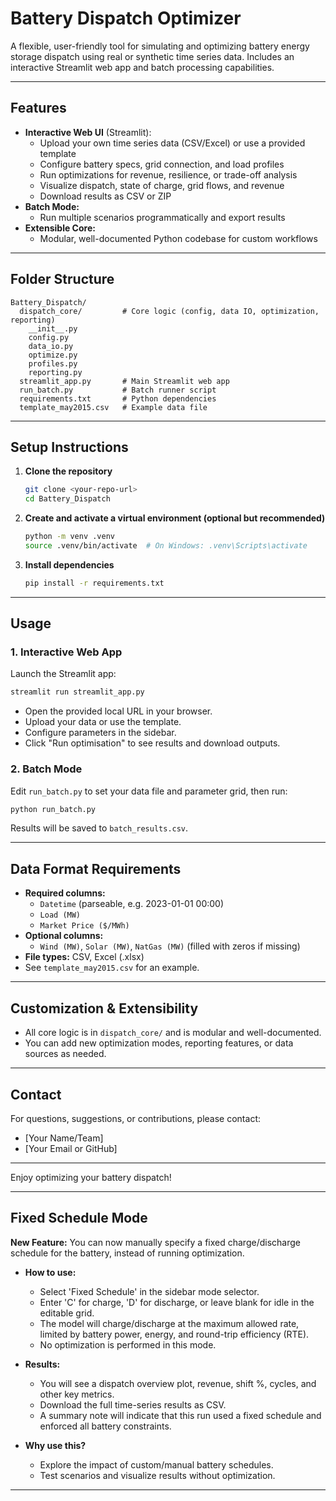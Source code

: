 # Battery Dispatch Optimizer

A flexible, user-friendly tool for simulating and optimizing battery energy storage dispatch using real or synthetic time series data. Includes an interactive Streamlit web app and batch processing capabilities.

---

## Features
- **Interactive Web UI** (Streamlit):
  - Upload your own time series data (CSV/Excel) or use a provided template
  - Configure battery specs, grid connection, and load profiles
  - Run optimizations for revenue, resilience, or trade-off analysis
  - Visualize dispatch, state of charge, grid flows, and revenue
  - Download results as CSV or ZIP
- **Batch Mode:**
  - Run multiple scenarios programmatically and export results
- **Extensible Core:**
  - Modular, well-documented Python codebase for custom workflows

---

## Folder Structure
```
Battery_Dispatch/
  dispatch_core/         # Core logic (config, data IO, optimization, reporting)
    __init__.py
    config.py
    data_io.py
    optimize.py
    profiles.py
    reporting.py
  streamlit_app.py       # Main Streamlit web app
  run_batch.py           # Batch runner script
  requirements.txt       # Python dependencies
  template_may2015.csv   # Example data file
```

---

## Setup Instructions

1. **Clone the repository**
   ```bash
   git clone <your-repo-url>
   cd Battery_Dispatch
   ```

2. **Create and activate a virtual environment (optional but recommended)**
   ```bash
   python -m venv .venv
   source .venv/bin/activate  # On Windows: .venv\Scripts\activate
   ```

3. **Install dependencies**
   ```bash
   pip install -r requirements.txt
   ```

---

## Usage

### 1. Interactive Web App
Launch the Streamlit app:
```bash
streamlit run streamlit_app.py
```
- Open the provided local URL in your browser.
- Upload your data or use the template.
- Configure parameters in the sidebar.
- Click "Run optimisation" to see results and download outputs.

### 2. Batch Mode
Edit `run_batch.py` to set your data file and parameter grid, then run:
```bash
python run_batch.py
```
Results will be saved to `batch_results.csv`.

---

## Data Format Requirements
- **Required columns:**
  - `Datetime` (parseable, e.g. 2023-01-01 00:00)
  - `Load (MW)`
  - `Market Price ($/MWh)`
- **Optional columns:**
  - `Wind (MW)`, `Solar (MW)`, `NatGas (MW)` (filled with zeros if missing)
- **File types:** CSV, Excel (.xlsx)
- See `template_may2015.csv` for an example.

---

## Customization & Extensibility
- All core logic is in `dispatch_core/` and is modular and well-documented.
- You can add new optimization modes, reporting features, or data sources as needed.

---

## Contact
For questions, suggestions, or contributions, please contact:
- [Your Name/Team]
- [Your Email or GitHub]

---

Enjoy optimizing your battery dispatch! 

---

## Fixed Schedule Mode

**New Feature:** You can now manually specify a fixed charge/discharge schedule for the battery, instead of running optimization.

- **How to use:**
  - Select 'Fixed Schedule' in the sidebar mode selector.
  - Enter 'C' for charge, 'D' for discharge, or leave blank for idle in the editable grid.
  - The model will charge/discharge at the maximum allowed rate, limited by battery power, energy, and round-trip efficiency (RTE).
  - No optimization is performed in this mode.

- **Results:**
  - You will see a dispatch overview plot, revenue, shift %, cycles, and other key metrics.
  - Download the full time-series results as CSV.
  - A summary note will indicate that this run used a fixed schedule and enforced all battery constraints.

- **Why use this?**
  - Explore the impact of custom/manual battery schedules.
  - Test scenarios and visualize results without optimization.

--- 